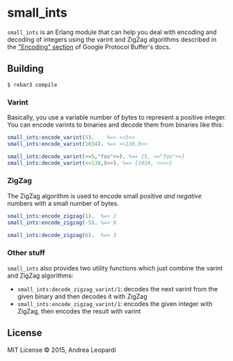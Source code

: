 # small_ints

`small_ints` is an Erlang module that can help you deal with encoding and
decoding of integers using the varint and ZigZag algorithms described in the
["Encoding" section][docs-protobuf] of Google Protocol Buffer's docs.

## Building

    $ rebar3 compile

### Varint

Basically, you use a variable number of bytes to represent a positive
integer. You can encode varints to binaries and decode them from binaries like
this:

```erlang
small_ints:encode_varint(5).    %=> <<5>>
small_ints:encode_varint(1034). %=> <<138,8>>

small_ints:decode_varint(<<5,"foo">>). %=> {5, <<"foo">>}
small_ints:decode_varint(<<138,8>>). %=> {1034, <<>>}
```

### ZigZag

The ZigZag algorithm is used to encode small positive *and negative* numbers
with a small number of bytes.

```erlang
small_ints:encode_zigzag(1).  %=> 2
small_ints:encode_zigzag(-5). %=> 9

small_ints:decode_zigzag(6).  %=> 3
```

### Other stuff

`small_ints` also provides two utility functions which just combine the varint
and ZigZag algorithms:

* `small_ints:decode_zigzag_varint/1`: decodes the next varint from the given
  binary and then decodes it with ZigZag
* `small_ints:encode_zigzag_varint/1`: encodes the given integer with ZigZag,
  then encodes the result with varint

## License

MIT License &copy; 2015, Andrea Leopardi


[docs-protobuf]: https://developers.google.com/protocol-buffers/docs/encoding
